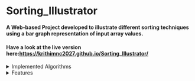 # Sorting_Illustrator
**A Web-based Project developed to illustrate different sorting techniques using a bar graph representation of input array values.**
#### Have a look at the live version here:https://krithimnc2027.github.io/Sorting_Illustrator/
<details>
  <summary>Implemented Algorithms</summary>
  <br>
  Selection Sort <br>
  Bubble Sort<br>
  Insertion Sort <br>
  Quick Sort <br>
  Merge Sort <br>
</details>
<details>
  <summary>Features</summary>
  <br>
  
 * Customizable Size and Speed features to enhance user experience.
 * Interpretation of colors:
   1. Green - Default / Unsorted Elements
   2. Orange - Sorted Elements
   3. Yellow - Current Position (Selection Sort, Bubble Sort, Insertion Sort)
   4. Red - Local Minimum (Selection Sort) & Pivot Element (Quick Sort)
</details>

